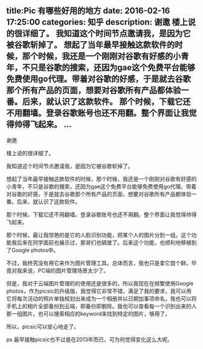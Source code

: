 title:Pic 有哪些好用的地方
date: 2016-02-16   17:25:00 
categories: 知乎 
 description: 谢邀 楼上说的很详细了。 我知道这个时间节点邀请我，是因为它被谷歌斩掉了。 想起了当年最早接触这款软件的时候，那个时候，我还是一个刚刚对谷歌有好感的小青年，不只是谷歌的搜索，还因为gae这个免费平台能够免费使用go代理。带着对谷歌的好感，于是就去谷歌那个所有产品的页面，想要对谷歌所有产品都体验一番。后来，就认识了这款软件。 那个时候，下载它还不用翻墙。登录谷歌账号也还不用翻。整个界面让我觉得帅得飞起来。 …
  --- 
 谢邀  

楼上说的很详细了。  

我知道这个时间节点邀请我，是因为它被谷歌斩掉了。  

想起了当年最早接触这款软件的时候，那个时候，我还是一个刚刚对谷歌有好感的小青年，不只是谷歌的搜索，还因为gae这个免费平台能够免费使用go代理。带着对谷歌的好感，于是就去谷歌那个所有产品的页面，想要对谷歌所有产品都体验一番。后来，就认识了这款软件。  

那个时候，下载它还不用翻墙。登录谷歌账号也还不用翻。整个界面让我觉得帅得飞起来。  

那个时候，最让我惊艳的是它的人脸识别功能，把某个人的图片分到一组。这个功能我后来在同学面前也展示过，那哥们也碉堡了。后来这个功能，也顺利地移植到了Google photos中。  

不过，我终究没有用它来作为图片管理工具。总体而言，我也只是拿它尝个鲜。毕竟对我来说，PC端的图片管理场景太少了。  

但是，我对于云端图片管理的的使用还是很多的，所以我现在在频繁使用Google photos，作为picsic的升级版，我觉得它非常不错，满足了我的要求，我可以用它将每次活动的照片单独规划出来成为一个相册并以日期加事项命名，我也可以将手机上的相片全部备份到云端，即备份即删除。我也可以查看每一个识别出来的人那一组图片，也可以搜索相应的keyword来找到特定的图片，够用了。  

所以，picsic可以安心地走了。  

ps 最早接触picsic也不过是在2013年而已，可为何觉得变化这么大呢。